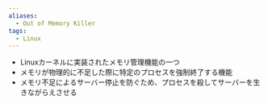 ```yaml
---
aliases:
  - Out of Memory Killer
tags:
  - Linux
---
```

- Linuxカーネルに実装されたメモリ管理機能の一つ
- メモリが物理的に不足した際に特定のプロセスを強制終了する機能
- メモリ不足によるサーバー停止を防ぐため、プロセスを殺してサーバーを生きながらえさせる